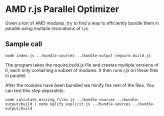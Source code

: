 # AMD r.js Parallel Optimizer
Given a ton of AMD modules, try to find a way to efficiently bundle them in parallel using multiple invocations of r.js.

## Sample call

	node index.js ../bundle-sources ../bundle-output require.build.js

The program takes the require.build.js file and creates multiple versions of it, each only containing a subset of modules. It then runs r.js on these files in parallel.

After the modules have been bundled we minify the rest of the files. You can test this step separately:

	node calculate_missing_files.js ../bundle-sources ../bundle-output/build | node uglify_explicit.js ../bundle-sources ../bundle-output/build
